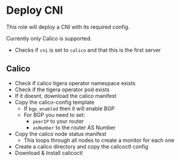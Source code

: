 # Deploy CNI

This role will deploy a CNI with its required config.

Currently only Calico is supported.

- Checks if `cni` is set to `calico` and that this is the first server

## Calico

- Check if calico tigera operator namespace exists
- Check if the tigera operator pod exists
- If it doesnt, download the calico manifest
- Copy the calico-config template
  - If `bgp_enabled` then it will enable BGP
  - For BGP you need to set:
    - `peerIP` to your router
    - `asNumber` to the router AS Number
- Copy the calico node status manifest
  - This loops through all nodes to create a monitor for each one
- Create a calico directory and copy the calicoctl config
- Download & Install calicoctl
